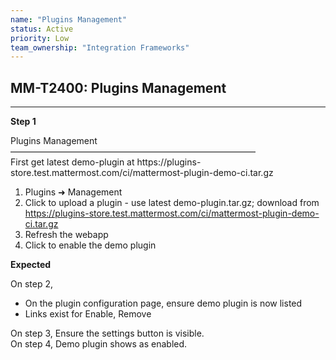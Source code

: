 ```yaml
---
name: "Plugins Management"
status: Active
priority: Low
team_ownership: "Integration Frameworks"
---
```


## MM-T2400: Plugins Management

---

**Step 1**

Plugins Management\
————————————————————————————\
First get latest demo-plugin at https\://plugins-store.test.mattermost.com/ci/mattermost-plugin-demo-ci.tar.gz

1. Plugins ➜ Management
2. Click to upload a plugin - use latest demo-plugin.tar.gz; download from <https://plugins-store.test.mattermost.com/ci/mattermost-plugin-demo-ci.tar.gz>
3. Refresh the webapp
4. Click to enable the demo plugin

**Expected**

On step 2,

- On the plugin configuration page, ensure demo plugin is now listed
- Links exist for Enable, Remove

On step 3, Ensure the settings button is visible.\
On step 4, Demo plugin shows as enabled.
